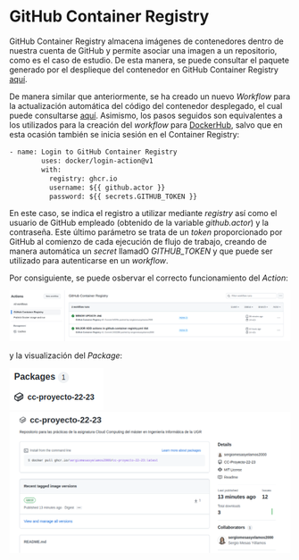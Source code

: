 # GitHub Container Registry
GitHub Container Registry almacena imágenes de contenedores dentro de nuestra cuenta de GitHub y permite asociar una imagen a un repositorio, como es el caso de estudio. 
De esta manera, se puede consultar el paquete generado por el desplieque del contenedor en GitHub Container Registry [aquí](https://github.com/sergiomesasyelamos2000/CC-Proyecto-22-23/pkgs/container/cc-proyecto-22-23).

De manera similar que anteriormente, se ha creado un nuevo _Workflow_ para la actualización automática del código del contenedor desplegado, el cual puede consultarse [aquí](./../../../.github/workflows/github-container-registry.yml). Asimismo, los pasos seguidos son equivalentes a los utilizados para la creación del _workflow_ para [DockerHub](docs/hitos/hito3/hito3-update-and-push.md), salvo que en esta ocasión también se inicia sesión en el Container Registry:

```
- name: Login to GitHub Container Registry
        uses: docker/login-action@v1
        with:
          registry: ghcr.io
          username: ${{ github.actor }}
          password: ${{ secrets.GITHUB_TOKEN }}
```
En este caso, se indica el registro a utilizar mediante *_registry_* así como el usuario de GitHub empleado (obtenido de la variable *_github.actor_*) y la contraseña. Este último parámetro se trata de un _token_ proporcionado por GitHub al comienzo de cada ejecución de flujo de trabajo, creando de manera automática un _secret_ llamadO _GITHUB_TOKEN_ y que puede ser utilizado para autenticarse en un _workflow_.

Por consiguiente, se puede osbervar el correcto funcionamiento del _Action_:

![Action](docs/img/action1.png)

y la visualización del _Package_:

![Package](docs/img/package1.png)
![Package](docs/img/package2.png)